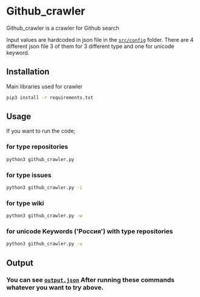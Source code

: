 # Github_crawler
Github_crawler is a crawler for Github search <br />

Input values are hardcoded in json file in the [`src/config`](https://github.com/saidalizada/Github_crawler/tree/main/src/config) folder. There are 4 different json file 3 of them for 3 different type and one for unicode keyword.<br />
## Installation

Main libraries used for crawler
```bash
pip3 install -r requirements.txt
```

## Usage

If you want to run the code;
### for type repositories

```bash
python3 github_crawler.py
```

### for type issues

```bash
python3 github_crawler.py -i
```

### for type wiki

```bash
python3 github_crawler.py -w
```

### for unicode Keywords ('Россия') with type repositories
```bash
python3 github_crawler.py -u
```

## Output

### You can see [`output.json`](/src/config/output.json) After running these commands whatever you want to try above.
